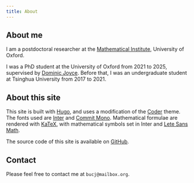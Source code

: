 ```yaml
---
title: About
---
```


## About me

I am a postdoctoral researcher at the
[Mathematical Institute](https://www.maths.ox.ac.uk/),
University of Oxford.

I was a PhD student at the University of Oxford from 2021 to 2025,
supervised by [Dominic Joyce](https://people.maths.ox.ac.uk/joyce/).
Before that, I was an undergraduate student at Tsinghua University
from 2017 to 2021.

## About this site

This site is built with [Hugo](https://gohugo.io/),
and uses a modification of the [Coder](https://github.com/luizdepra/hugo-coder) theme.
The fonts used are [Inter](https://rsms.me/inter/)
and [Commit Mono](https://commitmono.com/).
Mathematical formulae are rendered with
[KaTeX](https://katex.org/),
with mathematical symbols set in Inter and
[Lete Sans Math](https://github.com/abccsss/LeteSansMath).

The source code of this site is available on
[GitHub](https://github.com/chenjing-bu/chenjing-bu.github.io).

## Contact

Please feel free to contact me at
`bucj@mailbox.org`.
